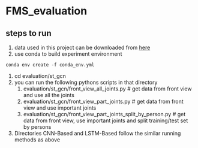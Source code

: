 # FMS_evaluation

## steps to run 
1. data used in this project can be downloaded from [here](https://doi.org/10.25452/figshare.plus.c.5774969)
1. use conda to build experiment environment
```shell
conda env create -f conda_env.yml
```
1. cd evaluation/st_gcn
1. you can run the following pythons scripts in that directory
    1. evaluation/st_gcn/front_view_all_joints.py # get data from front view and use all the joints 
    1. evaluation/st_gcn/front_view_part_joints.py # get data from front view and use important joints
    1. evaluation/st_gcn/front_view_part_joints_split_by_person.py # get data from front view, use important joints and split training/test set by persons
1. Directories CNN-Based and LSTM-Based follow the similar running methods as above
